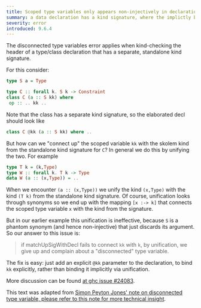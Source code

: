 ```yaml
---
title: Scoped type variables only appears non-injectively in declaration header
summary: a data declaration has a kind signature, where the implictly bound type variables cannot be matched up unambiguosly with the ones from the signature itself
severity: error
introduced: 9.6.4
---
```


The disconnected type variables error applies when kind-checking the header of a type/class declaration that has a 
separate, standalone kind signature.

For this consider:

```haskell
type S a = Type

type C :: forall k. S k -> Constraint
class C (a :: S kk) where
 op :: .. kk ..
```

Note that the class has a separate kind signature, so the elaborated decl should
look like

```haskell 
class C @kk (a :: S kk) where ..
```

But how can we "connect up" the scoped variable `kk` with the skolem kind from the
standalone kind signature for `C`?  In general we do this by unifying the two.
For example

```haskell 
type T k = (k,Type)
type W :: forall k. T k -> Type
data W (a :: (x,Type)) = ..
```

When we encounter `(a :: (x,Type))` we unify the kind `(x,Type)` with the kind `(T k)`
from the standalone kind signature.  Of course, unification looks through synonyms
so we end up with the mapping `[x :-> k]` that connects the scoped type variable `x`
with the kind from the signature.

But in our earlier example this unification is ineffective, because `S` is a
phantom synonym (and hence non-injective) that just discards its argument. So our answer to this issue is:

> if matchUpSigWithDecl fails to connect `kk` with `k`, by unification, 
> we give up and complain about a "disconnected" type variable.

The fix is easy: just add an explicit `@kk` parameter to the declaration, to bind `kk`
explicitly, rather than binding it implicitly via unification.

More discussion can be found [at ghc issue #24083](https://gitlab.haskell.org/ghc/ghc/-/issues/24083). 

This text was adapted from [Simon Peyton Jones' note on disconnected type variable, please refer to this note for more technical insight](https://gitlab.haskell.org/ghc/ghc/-/blob/2eee65e1a4f441e99b79f3dc6e7d60492e4cad78/compiler/GHC/Tc/Gen/HsType.hs#L3092-3147). 
